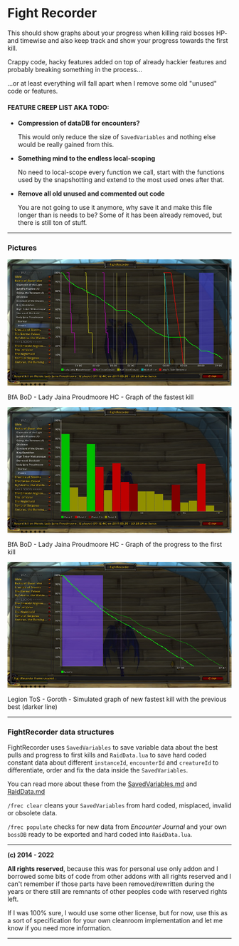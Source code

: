 # Fight Recorder

This should show graphs about your progress when killing raid bosses HP- and timewise and also keep track and show your progress towards the first kill.

Crappy code, hacky features added on top of already hackier features and probably breaking something in the process...

...or at least everything will fall apart when I remove some old "unused" code or features.


#### FEATURE CREEP LIST AKA TODO:

- **Compression of dataDB for encounters?**

	This would only reduce the size of `SavedVariables` and nothing else would be really gained from this.

- **Something mind to the endless local-scoping**

	No need to local-scope every function we call, start with the functions used by the snapshotting and extend to the most used ones after that.

- **Remove all old unused and commented out code**

	You are not going to use it anymore, why save it and make this file longer than is needs to be? Some of it has been already removed, but there is still ton of stuff.

---


### Pictures

![BfA BoD - Lady Jaina Proudmoore HC - Graph of the fastest kill](/Pictures/BfA-BoD-LadyJainaProudmoore-DataGraph-HC.jpg?raw=true "BfA BoD - Lady Jaina Proudmoore HC - Graph of the fastest kill")

BfA BoD - Lady Jaina Proudmoore HC - Graph of the fastest kill

![BfA BoD - Lady Jaina Proudmoore HC - Graph of the progress to the first kill](/Pictures/BfA-BoD-LadyJainaProudmoore-ProgressGraph-HC.jpg?raw=true "BfA BoD - Lady Jaina Proudmoore HC - Graph of the progress to the first kill")

BfA BoD - Lady Jaina Proudmoore HC - Graph of the progress to the first kill

![Legion ToS - Goroth - Simulated graph of new fastest kill with the previous best (darker line)](/Pictures/Legion-ToS-Goroth-RecordSimulation-N&HC.jpg?raw=true "Legion ToS - Goroth - Simulated graph of new fastest kill with the previous best (darker line)")

Legion ToS - Goroth - Simulated graph of new fastest kill with the previous best (darker line)

---


### FightRecorder data structures

FightRecorder uses `SavedVariables` to save variable data about the best pulls and progress to first kills and `RaidData.lua` to save hard coded constant data about different `instanceId`, `encounterId` and `creatureId` to differentiate, order and fix the data inside the `SavedVariables`.

You can read more about these from the [SavedVariables.md](/SavedVariables.md) and [RaidData.md](/RaidData.md)

`/frec clear` cleans your `SavedVariables` from hard coded, misplaced, invalid or obsolete data.

`/frec populate` checks for new data from _Encounter Journal_ and your own `bossDB` ready to be exported and hard coded into `RaidData.lua`.

---


**(c) 2014 - 2022**

**All rights reserved**, because this was for personal use only addon and I borrowed some bits of code from other addons with all rights reserved and I can't remember if those parts have been removed/rewritten during the years or there still are remnants of other peoples code with reserved rights left.

If I was 100% sure, I would use some other license, but for now, use this as a sort of specification for your own cleanroom implementation and let me know if you need more information.

---